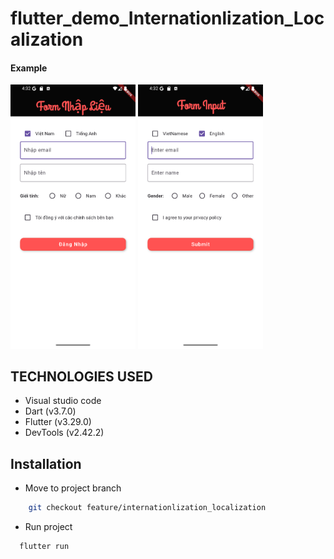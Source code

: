 # flutter_demo_Internationlization_Localization
  
#### Example 

<img src="./assets/images_readme/pic14.png" width="200"/> <img src="./assets/images_readme/pic15.png" width="200"/>   


## TECHNOLOGIES USED
- Visual studio code
- Dart (v3.7.0)
- Flutter (v3.29.0)
- DevTools (v2.42.2)

## Installation
- Move to project branch
```bash
    git checkout feature/internationlization_localization
```
- Run project
```bash
  flutter run
```
